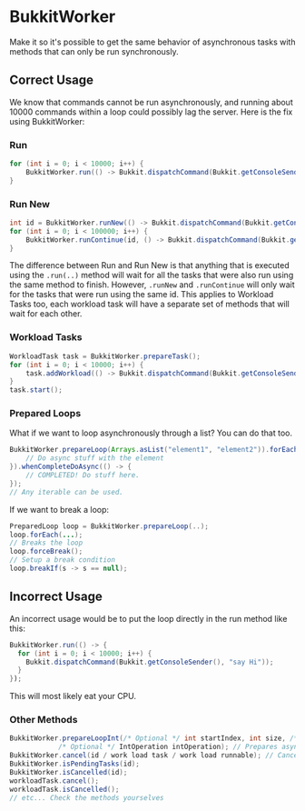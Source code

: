 # BukkitWorker
Make it so it's possible to get the same behavior of asynchronous tasks with methods that can only be run synchronously.
## Correct Usage
We know that commands cannot be run asynchronously, and running about 10000 commands within a loop could possibly lag the server. Here is the fix using BukkitWorker:
### Run
```java
for (int i = 0; i < 10000; i++) {
    BukkitWorker.run(() -> Bukkit.dispatchCommand(Bukkit.getConsoleSender(), "say Hi"));
}
```
### Run New
```java
int id = BukkitWorker.runNew(() -> Bukkit.dispatchCommand(Bukkit.getConsoleSender(), "say Hi"));
for (int i = 0; i < 100000; i++) {
    BukkitWorker.runContinue(id, () -> Bukkit.dispatchCommand(Bukkit.getConsoleSender(), "say Hi"));
}
```
The difference between Run and Run New is that anything that is executed using the `.run(..)` method will wait for all the tasks that were also run using the same method to finish. However, `.runNew` and `.runContinue` will only wait for the tasks that were run using the same id. This applies to Workload Tasks too, each workload task will have a separate set of methods that will wait for each other.
### Workload Tasks
```java
WorkloadTask task = BukkitWorker.prepareTask();
for (int i = 0; i < 10000; i++) {
    task.addWorkload(() -> Bukkit.dispatchCommand(Bukkit.getConsoleSender(), "say Hi"));
}
task.start();
```
### Prepared Loops
What if we want to loop asynchronously through a list? You can do that too.
```java
BukkitWorker.prepareLoop(Arrays.asList("element1", "element2")).forEach(s -> {
    // Do async stuff with the element
}).whenCompleteDoAsync(() -> {
    // COMPLETED! Do stuff here.
});
// Any iterable can be used.
```
If we want to break a loop:
```java
PreparedLoop loop = BukkitWorker.prepareLoop(..);
loop.forEach(...);
// Breaks the loop
loop.forceBreak();
// Setup a break condition
loop.breakIf(s -> s == null);
```
## Incorrect Usage
An incorrect usage would be to put the loop directly in the run method like this:
```java
BukkitWorker.run(() -> {
  for (int i = 0; i < 10000; i++) {
    Bukkit.dispatchCommand(Bukkit.getConsoleSender(), "say Hi"));
  }
});
```
This will most likely eat your CPU.
### Other Methods
```java
BukkitWorker.prepareLoopInt(/* Optional */ int startIndex, int size, /* Optional */ IntCondition intCondition,
			/* Optional */ IntOperation intOperation); // Prepares async integer loop
BukkitWorker.cancel(id / work load task / work load runnable); // Cancels execution of tasks
BukkitWorker.isPendingTasks(id);
BukkitWorker.isCancelled(id);
workloadTask.cancel();
workloadTask.isCancelled();
// etc... Check the methods yourselves
```
